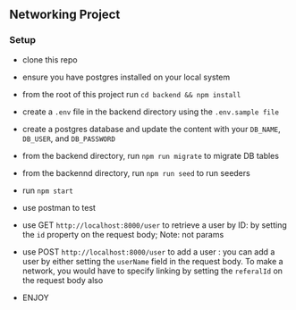 ## Networking Project

### Setup
- clone this repo
- ensure you have postgres installed on your local system
- from the root of this project run `cd backend && npm install`
- create a `.env` file in the backend directory using the `.env.sample file`
- create a postgres database and update the content with your `DB_NAME`, `DB_USER`, and `DB_PASSWORD`
- from the backend directory, run `npm run migrate` to migrate DB tables
- from the backennd directory, run `npm run seed` to run seeders
- run `npm start`
- use postman to test
- use GET `http://localhost:8000/user` to retrieve a user by ID: by setting the `id` property on the request body; Note: not params
- use POST `http://localhost:8000/user` to add a user : you can add a user by either setting the `userName` field in the request body. To make a network, you would have to specify linking by setting the `referalId` on the request body also

- ENJOY